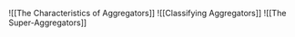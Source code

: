 
![[The Characteristics of Aggregators]]
![[Classifying Aggregators]]
![[The Super-Aggregators]]



